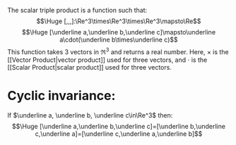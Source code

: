 
The scalar triple product is a function such that:
$$\Huge [,,,]:\Re^3\times\Re^3\times\Re^3\mapsto\Re$$
$$\Huge [\underline a,\underline b,\underline c]\mapsto\underline a\cdot(\underline b\times\underline c)$$
This function takes 3 vectors in $\Re^3$ and returns a real number. Here, $\times$ is the [[Vector Product|vector product]] used for three vectors, and $\cdot$ is the [[Scalar Product|scalar product]] used for three vectors.

# Cyclic invariance:

If $\underline a, \underline b, \underline c\in\Re^3$ then:
$$\Huge [\underline a,\underline b,\underline c]=[\underline b,\underline c,\underline a]=[\underline c,\underline a,\underline b]$$